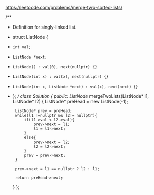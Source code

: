 https://leetcode.com/problems/merge-two-sorted-lists/

/**
 * Definition for singly-linked list.
 * struct ListNode {
 *     int val;
 *     ListNode *next;
 *     ListNode() : val(0), next(nullptr) {}
 *     ListNode(int x) : val(x), next(nullptr) {}
 *     ListNode(int x, ListNode *next) : val(x), next(next) {}
 * };
 */
class Solution {
public:
    ListNode* mergeTwoLists(ListNode* l1, ListNode* l2) {
        ListNode* preHead = new ListNode(-1);
        
        ListNode* prev = preHead;
        while(l1 !=nullptr && l2!= nullptr){
            if(l1->val < l2->val){
                prev->next = l1;
                l1 = l1->next;
            }
            else{
                prev->next = l2;
                l2 = l2->next;
            }
            prev = prev->next;
        }
        
        prev->next = l1 == nullptr ? l2 : l1;
        
        return preHead->next;
        
    }
};
